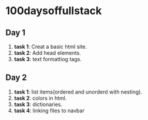 # 100daysoffullstack


## Day 1

1. **task 1**: Creat a basic html site.
2. **task 2**: Add head elements.
3. **task 3**: text formattiog tags.

## Day 2

1. **task 1**: list items(ordered and unorderd with nesting).
2. **task 2**: colors in html.
3. **task 3**: dictionaries.
4. **task 4**: linking files to navbar


